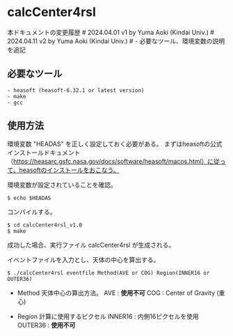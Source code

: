 # calcCenter4rsl

本ドキュメントの変更履歴
\# 2024.04.01 v1 by Yuma Aoki (Kindai Univ.)
\# 2024.04.11 v2 by Yuma Aoki (Kindai Univ.)
\#    - 必要なツール、環境変数の説明を追記


## 必要なツール

    - heasoft (heasoft-6.32.1 or latest version)
    - make
    - gcc



## 使用方法

環境変数 "HEADAS" を正しく設定しておく必要がある。
まずはheasoftの公式インストールドキュメント（https://heasarc.gsfc.nasa.gov/docs/software/heasoft/macos.html）に従って、heasoftのインストールをおこなう。

環境変数が設定されていることを確認。

    $ echo $HEADAS

コンパイルする。

    $ cd calcCenter4rsl_v1.0
    $ make

成功した場合、実行ファイル calcCenter4rsl が生成される。

イベントファイルを入力とし、天体の中心を算出する。

    $ ./calcCenter4rsl eventfile Method(AVE or COG) Region(INNER16 or OUTER36)

- Method
    天体中心の算出方法。
    AVE : **使用不可**
    COG : Center of Gravity (重心)

- Region
    計算に使用するピクセル
    INNER16 : 内側16ピクセルを使用
    OUTER36 : **使用不可**
